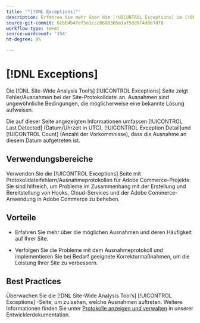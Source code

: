 ```yaml
---
title: '"[!DNL Exceptions]"'
description: Erfahren Sie mehr über die [!UICONTROL Exceptions] im [!DNL Site-Wide Analysis Tool], wann sie verwendet werden sollte, deren Vorteile und Best Practices.
source-git-commit: 6cbb4b4fef5e1ccc06803b5a3af5dd9f4d0e7df8
workflow-type: tm+mt
source-wordcount: '154'
ht-degree: 0%

---
```


# [!DNL Exceptions]

Die [!DNL Site-Wide Analysis Tool’s] [!UICONTROL Exceptions] Seite zeigt Fehler/Ausnahmen bei der Site-Protokolldatei an. Ausnahmen sind ungewöhnliche Bedingungen, die möglicherweise eine bekannte Lösung aufweisen.

Die auf dieser Seite angezeigten Informationen umfassen [!UICONTROL Last Detected] (Datum/Uhrzeit in UTC), [!UICONTROL Exception Detail]und [!UICONTROL Count] (Anzahl der Vorkommnisse), dass die Ausnahme an diesem Datum aufgetreten ist.

## Verwendungsbereiche

Verwenden Sie die [!UICONTROL Exceptions] Seite mit Protokolldateifehlern/Ausnahmeprotokollen für Adobe Commerce-Projekte. Sie sind hilfreich, um Probleme im Zusammenhang mit der Erstellung und Bereitstellung von Hooks, Cloud-Services und der Adobe Commerce-Anwendung in Adobe Commerce zu beheben.

## Vorteile

* Erfahren Sie mehr über die möglichen Ausnahmen und deren Häufigkeit auf Ihrer Site.

* Verfolgen Sie die Probleme mit dem Ausnahmeprotokoll und implementieren Sie bei Bedarf geeignete Korrekturmaßnahmen, um die Leistung Ihrer Site zu verbessern.

## Best Practices

Überwachen Sie die [!DNL Site-Wide Analysis Tool’s] [!UICONTROL Exceptions] -Seite, um zu sehen, welche Ausnahmen auftreten. Weitere Informationen finden Sie unter [Protokolle anzeigen und verwalten](https://devdocs.magento.com/cloud/project/log-locations.html) in unserer Entwicklerdokumentation.
